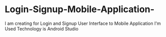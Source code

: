 # Login-Signup-Mobile-Application-
I am creating for Login and Signup User Interface to Mobile Application 
I'm Used Technology is Android Studio
